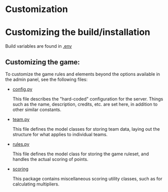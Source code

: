 # Customization

# Customizing the build/installation
Build variables are found in [.env](./.env)

## Customizing the game:
To customize the game rules and elements beyond the options available in the admin panel, see the following files:

- [config.py](./src/CubeServer-common/cubeserver_common/config.py)

    This file describes the "hard-coded" configuration for the server. Things such as the name, description, credits, etc. are set here, in addition to other similar constants.

- [team.py](./src/CubeServer-common/cubeserver_common/models/team.py)

    This file defines the model classes for storing team data, laying out the structure for what applies to individual teams.

- [rules.py](./src/CubeServer-common/cubeserver_common/models/config/rules.py)

    This file defines the model class for storing the game ruleset, and handles the actual scoring of points.

- [scoring](./src/CubeServer-common/cubeserver_common/models/scoring/)

    This package contains miscellaneous scoring utility classes, such as for calculating multipliers.
